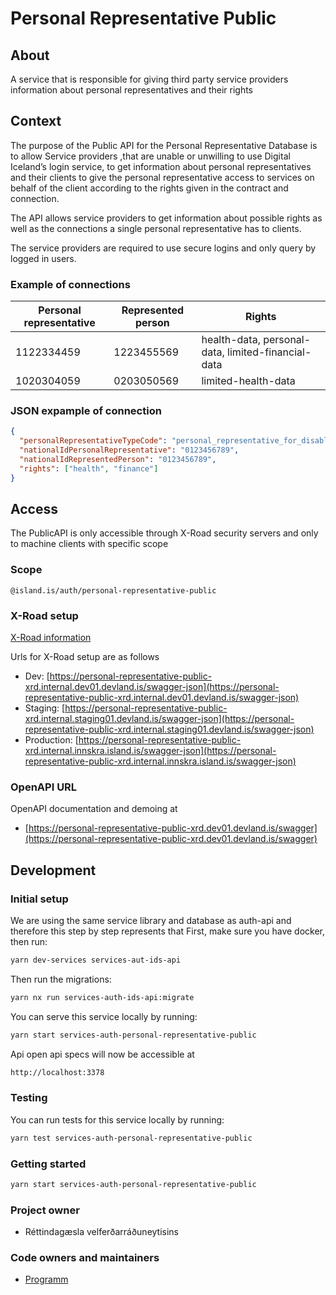 # Personal Representative Public

## About

A service that is responsible for giving third party service providers information about personal representatives and their rights

## Context

The purpose of the Public API for the Personal Representative Database is to allow Service providers ,that are unable or unwilling to use Digital Iceland’s login service, to get information about personal representatives and their clients to give the personal representative access to services on behalf of the client according to the rights given in the contract and connection.

The API allows service providers to get information about possible rights as well as the connections a single personal representative has to clients.

The service providers are required to use secure logins and only query by logged in users.

### Example of connections

| **Personal representative** | **Represented person** | **Rights**                                         |
| --------------------------- | ---------------------- | -------------------------------------------------- |
| 1122334459                  | 1223455569             | health-data, personal-data, limited-financial-data |
| 1020304059                  | 0203050569             | limited-health-data                                |

### JSON expample of connection

```json
{
  "personalRepresentativeTypeCode": "personal_representative_for_disabled_person",
  "nationalIdPersonalRepresentative": "0123456789",
  "nationalIdRepresentedPerson": "0123456789",
  "rights": ["health", "finance"]
}
```

## Access

The PublicAPI is only accessible through X-Road security servers and only to machine clients with specific scope

### Scope

```
@island.is/auth/personal-representative-public
```

### X-Road setup

[X-Road information](https://docs.devland.is/technical-overview/x-road/x-road-system-requirements)

Urls for X-Road setup are as follows

- Dev: [https://personal-representative-public-xrd.internal.dev01.devland.is/swagger-json](https://personal-representative-public-xrd.internal.dev01.devland.is/swagger-json)
- Staging: [https://personal-representative-public-xrd.internal.staging01.devland.is/swagger-json](https://personal-representative-public-xrd.internal.staging01.devland.is/swagger-json)
- Production: [https://personal-representative-public-xrd.internal.innskra.island.is/swagger-json](https://personal-representative-public-xrd.internal.innskra.island.is/swagger-json)

### OpenAPI URL

OpenAPI documentation and demoing at

- [https://personal-representative-public-xrd.dev01.devland.is/swagger](https://personal-representative-public-xrd.dev01.devland.is/swagger)

## Development

### Initial setup

We are using the same service library and database as auth-api and therefore this step by step represents that
First, make sure you have docker, then run:

```bash
yarn dev-services services-aut-ids-api
```

Then run the migrations:

```bash
yarn nx run services-auth-ids-api:migrate
```

You can serve this service locally by running:

```bash
yarn start services-auth-personal-representative-public
```

Api open api specs will now be accessible at

```bash
http://localhost:3378
```

### Testing

You can run tests for this service locally by running:

```bash
yarn test services-auth-personal-representative-public
```

### Getting started

```bash
yarn start services-auth-personal-representative-public
```

### Project owner

- Réttindagæsla velferðarráðuneytisins

### Code owners and maintainers

- [Programm](https://github.com/orgs/island-is/teams/programm/members)
